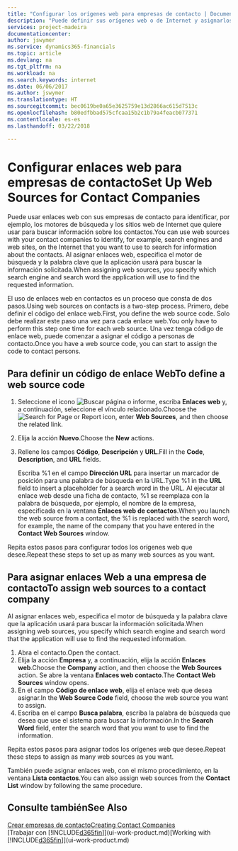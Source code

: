 ```yaml
---
title: "Configurar los orígenes web para empresas de contacto | Documentos de Microsoft"
description: "Puede definir sus orígenes web o de Internet y asignarlos a una empresa de contacto para identificar cómo desea buscar la información de sus contactos."
services: project-madeira
documentationcenter: 
author: jswymer
ms.service: dynamics365-financials
ms.topic: article
ms.devlang: na
ms.tgt_pltfrm: na
ms.workload: na
ms.search.keywords: internet
ms.date: 06/06/2017
ms.author: jswymer
ms.translationtype: HT
ms.sourcegitcommit: bec0619be0a65e3625759e13d2866ac615d7513c
ms.openlocfilehash: b80edfbbad575cfcaa15b2c1b79a4feacb077371
ms.contentlocale: es-es
ms.lasthandoff: 03/22/2018

---
```

# <a name="set-up-web-sources-for-contact-companies"></a><span data-ttu-id="d2405-103">Configurar enlaces web para empresas de contacto</span><span class="sxs-lookup"><span data-stu-id="d2405-103">Set Up Web Sources for Contact Companies</span></span>
<span data-ttu-id="d2405-104">Puede usar enlaces web con sus empresas de contacto para identificar, por ejemplo, los motores de búsqueda y los sitios web de Internet que quiere usar para buscar información sobre los contactos.</span><span class="sxs-lookup"><span data-stu-id="d2405-104">You can use web sources with your contact companies to identify, for example, search engines and web sites, on the Internet that you want to use to search for information about the contacts.</span></span> <span data-ttu-id="d2405-105">Al asignar enlaces web, especifica el motor de búsqueda y la palabra clave que la aplicación usará para buscar la información solicitada.</span><span class="sxs-lookup"><span data-stu-id="d2405-105">When assigning web sources, you specify which search engine and search word the application will use to find the requested information.</span></span>

<span data-ttu-id="d2405-106">El uso de enlaces web en contactos es un proceso que consta de dos pasos.</span><span class="sxs-lookup"><span data-stu-id="d2405-106">Using web sources on contacts is a two-step process.</span></span> <span data-ttu-id="d2405-107">Primero, debe definir el código del enlace web.</span><span class="sxs-lookup"><span data-stu-id="d2405-107">First, you define the web source code.</span></span> <span data-ttu-id="d2405-108">Solo debe realizar este paso una vez para cada enlace web.</span><span class="sxs-lookup"><span data-stu-id="d2405-108">You only have to perform this step one time for each web source.</span></span> <span data-ttu-id="d2405-109">Una vez tenga código de enlace web, puede comenzar a asignar el código a personas de contacto.</span><span class="sxs-lookup"><span data-stu-id="d2405-109">Once you have a web source code, you can start to assign the code to contact persons.</span></span>

## <a name="to-define-a-web-source-code"></a><span data-ttu-id="d2405-110">Para definir un código de enlace Web</span><span class="sxs-lookup"><span data-stu-id="d2405-110">To define a web source code</span></span>
1. <span data-ttu-id="d2405-111">Seleccione el icono ![Buscar página o informe](media/ui-search/search_small.png "icono Buscar página o informe"), escriba **Enlaces web** y, a continuación, seleccione el vínculo relacionado.</span><span class="sxs-lookup"><span data-stu-id="d2405-111">Choose the ![Search for Page or Report](media/ui-search/search_small.png "Search for Page or Report icon") icon, enter **Web Sources**, and then choose the related link.</span></span>
2. <span data-ttu-id="d2405-112">Elija la acción **Nuevo**.</span><span class="sxs-lookup"><span data-stu-id="d2405-112">Choose the **New** actions.</span></span>
3. <span data-ttu-id="d2405-113">Rellene los campos **Código**, **Descripción** y **URL**.</span><span class="sxs-lookup"><span data-stu-id="d2405-113">Fill in the **Code**, **Description**, and **URL** fields.</span></span>

    <span data-ttu-id="d2405-114">Escriba %1 en el campo **Dirección URL** para insertar un marcador de posición para una palabra de búsqueda en la URL.</span><span class="sxs-lookup"><span data-stu-id="d2405-114">Type %1 in the **URL** field to insert a placeholder for a search word in the URL.</span></span> <span data-ttu-id="d2405-115">Al ejecutar al enlace web desde una ficha de contacto, %1 se reemplaza con la palabra de búsqueda, por ejemplo, el nombre de la empresa, especificada en la ventana **Enlaces web de contactos**.</span><span class="sxs-lookup"><span data-stu-id="d2405-115">When you launch the web source from a contact, the %1 is replaced with the search word, for example, the name of the company that you have entered in the **Contact Web Sources** window.</span></span>

<span data-ttu-id="d2405-116">Repita estos pasos para configurar todos los orígenes web que desee.</span><span class="sxs-lookup"><span data-stu-id="d2405-116">Repeat these steps to set up as many web sources as you want.</span></span>

## <a name="to-assign-web-sources-to-a-contact-company"></a><span data-ttu-id="d2405-117">Para asignar enlaces Web a una empresa de contacto</span><span class="sxs-lookup"><span data-stu-id="d2405-117">To assign web sources to a contact company</span></span>
<span data-ttu-id="d2405-118">Al asignar enlaces web, especifica el motor de búsqueda y la palabra clave que la aplicación usará para buscar la información solicitada.</span><span class="sxs-lookup"><span data-stu-id="d2405-118">When assigning web sources, you specify which search engine and search word that the application will use to find the requested information.</span></span>

1. <span data-ttu-id="d2405-119">Abra el contacto.</span><span class="sxs-lookup"><span data-stu-id="d2405-119">Open the contact.</span></span>
2. <span data-ttu-id="d2405-120">Elija la acción **Empresa** y, a continuación, elija la acción **Enlaces web**.</span><span class="sxs-lookup"><span data-stu-id="d2405-120">Choose the **Company** action, and then choose the **Web Sources** action.</span></span> <span data-ttu-id="d2405-121">Se abre la ventana **Enlaces web contacto**.</span><span class="sxs-lookup"><span data-stu-id="d2405-121">The **Contact Web Sources** window opens.</span></span>
3. <span data-ttu-id="d2405-122">En el campo **Código de enlace web**, elija el enlace web que desea asignar.</span><span class="sxs-lookup"><span data-stu-id="d2405-122">In the **Web Source Code** field, choose the web source you want to assign.</span></span>
4. <span data-ttu-id="d2405-123">Escriba en el campo **Busca palabra**, escriba la palabra de búsqueda que desea que use el sistema para buscar la información.</span><span class="sxs-lookup"><span data-stu-id="d2405-123">In the **Search Word** field, enter the search word that you want to use to find the information.</span></span>

<span data-ttu-id="d2405-124">Repita estos pasos para asignar todos los orígenes web que desee.</span><span class="sxs-lookup"><span data-stu-id="d2405-124">Repeat these steps to assign as many web sources as you want.</span></span>

<span data-ttu-id="d2405-125">También puede asignar enlaces web, con el mismo procedimiento, en la ventana **Lista contactos**.</span><span class="sxs-lookup"><span data-stu-id="d2405-125">You can also assign web sources from the **Contact List** window by following the same procedure.</span></span>

## <a name="see-also"></a><span data-ttu-id="d2405-126">Consulte también</span><span class="sxs-lookup"><span data-stu-id="d2405-126">See Also</span></span>
[<span data-ttu-id="d2405-127">Crear empresas de contacto</span><span class="sxs-lookup"><span data-stu-id="d2405-127">Creating Contact Companies</span></span>](marketing-create-contact-companies.md)  
<span data-ttu-id="d2405-128">[Trabajar con [!INCLUDE[d365fin](includes/d365fin_md.md)]](ui-work-product.md)</span><span class="sxs-lookup"><span data-stu-id="d2405-128">[Working with [!INCLUDE[d365fin](includes/d365fin_md.md)]](ui-work-product.md)</span></span>

